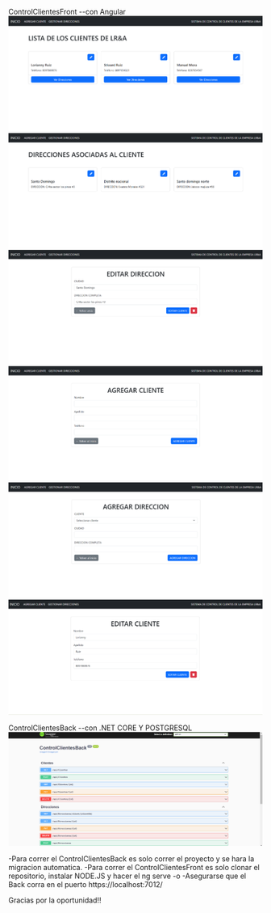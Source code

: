 ControlClientesFront --con Angular
![vista](./img/img1.png)
![vista](./img/img2.png)
![vista](./img/img3.png)
![vista](./img/img4.png)
![vista](./img/img5.png)
![vista](./img/img6.png)

ControlClientesBack --con .NET CORE Y POSTGRESQL
![vista](./img/img7.png)

-Para correr el ControlClientesBack es solo correr el proyecto y se hara la migracion automatica.
-Para correr el ControlClientesFront es solo clonar el repositorio, instalar NODE.JS y hacer el ng serve -o
-Asegurarse que el Back corra en el puerto https://localhost:7012/

Gracias por la oportunidad!!
